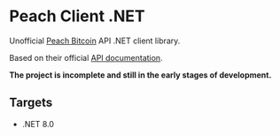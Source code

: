# Peach Client .NET

Unofficial [Peach Bitcoin](https://peachbitcoin.com/index.html) API .NET client library.

Based on their official [API documentation](https://docs.peachbitcoin.com/#introduction).

**The project is incomplete and still in the early stages of development.**

## Targets

- .NET 8.0
